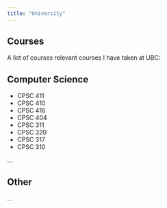 ```yaml
---
title: "University"
---
```

## Courses 

A list of courses relevant courses I have taken at UBC:

## Computer Science

- CPSC 411
- CPSC 410
- CPSC 416
- CPSC 404
- CPSC 311
- CPSC 320
- CPSC 317
- CPSC 310

... 
## Other
...